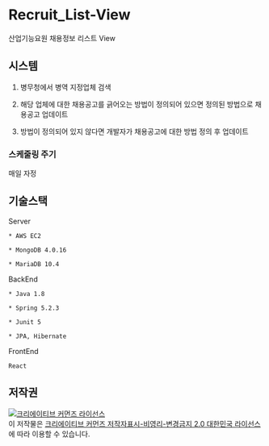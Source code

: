 # Recruit_List-View
산업기능요원 채용정보 리스트 View

## 시스템

1. 병무청에서 병역 지정업체 검색

2. 해당 업체에 대한 채용공고를 긁어오는 방법이 정의되어 있으면 정의된 방법으로 채용공고 업데이트

3. 방법이 정의되어 있지 않다면 개발자가 채용공고에 대한 방법 정의 후 업데이트

### 스케줄링 주기

  매일 자정

## 기술스택

  Server
    
    * AWS EC2

    * MongoDB 4.0.16

    * MariaDB 10.4

  BackEnd

    * Java 1.8

    * Spring 5.2.3

    * Junit 5

    * JPA, Hibernate

  FrontEnd

    React

## 저작권

<a rel="license" href="http://creativecommons.org/licenses/by-nc-nd/2.0/kr/"><img alt="크리에이티브 커먼즈 라이선스" style="border-width:0" src="https://i.creativecommons.org/l/by-nc-nd/2.0/kr/88x31.png" /></a><br />이 저작물은 <a rel="license" href="http://creativecommons.org/licenses/by-nc-nd/2.0/kr/">크리에이티브 커먼즈 저작자표시-비영리-변경금지 2.0 대한민국 라이선스</a>에 따라 이용할 수 있습니다.
